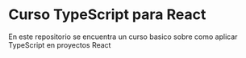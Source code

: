 # **Curso TypeScript para React**

En este repositorio se encuentra un curso basico sobre como aplicar TypeScript en proyectos React
